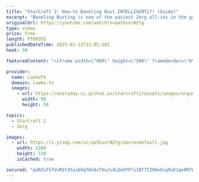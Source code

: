 ```yaml
---
title: "StarCraft 2: How-to Baneling Bust INTELLIGENTLY! (Guide)"
excerpt: "Baneling Busting is one of the easiest Zerg all-ins in the game. Most Zerg players are aware of this strategy and realise that it works great on the lower part of the ladder in Zerg versus Terran, Zerg versus Protoss and Zerg versus Zerg.   In this video I discuss how to Baneling Bust intelligent instead"
originalUrl: https://youtube.com/watch?v=qaShuxrNZtg
type: video
price: Free
length: PT6M35S
publishedDateTime: 2015-03-12T11:05:28Z
heat: 50

featuredContent: "<iframe width=\"800\" height=\"500\" frameborder=\"0\" src=\"https://www.youtube.com/embed/qaShuxrNZtg\" allow=\"accelerometer; autoplay; encrypted-media; gyroscope; picture-in-picture\" allowfullscreen></iframe>"

provider:
  name: LowkoTV
  domain: lowko.tv
  images:
    - url: https://everyday-cc.github.io/starcraft2/assets/images/organizations/lowko.tv-50x50.jpg
      width: 50
      height: 50

topics:
  - StarCraft 2
  - Zerg

images:
  - url: https://i.ytimg.com/vi/qaShuxrNZtg/maxresdefault.jpg
    width: 1280
    height: 720
    isCached: true

secured: "pURZuT5fVuM2t45ui60qfHn8vTXuJv4LQeUfPls1BT7IZ9bnOsq9sK1qo0M7Lgd7PdXeWejHHHCHIteBTGTtzlsmwNsmpgp4wSn56L/UUKPkOB/sxJeMKScyTvIhVK95W57sEGVgOfD8YOtC41ki4qcg8IHNZqIKDwOsQCT8iZC8AkubBLyjRnVRte5Pnu7RPu707+QkiJZNY3i2ikdQGaeta0pRRuFdNzlbrnWvEit1PDdvTa3lJ8OZXwFIo4xk6PTy44N9W+Q0PWlOFsQg0/9VqwLu91i7iuiVBcvFHAxNgOpZMl1vvWQSBXOwaIBqvXJq4b9yJvb0zbC1f/urK1NS5DO20Q6ea7gKwICINQkA+KT79d3pdVCM7PRQZB73cJsGNIjsbVWMva7N6RYZFBT/sKXm0U0FBF/JASaOeO0=;fXzIuu+tB0OCPuRudo8JkQ=="
---
```


